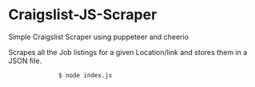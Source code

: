 # Craigslist-JS-Scraper
Simple Craigslist Scraper using puppeteer and cheerio


Scrapes all the Job listings for a given Location/link and stores them in a JSON file.



                  $ node index.js


